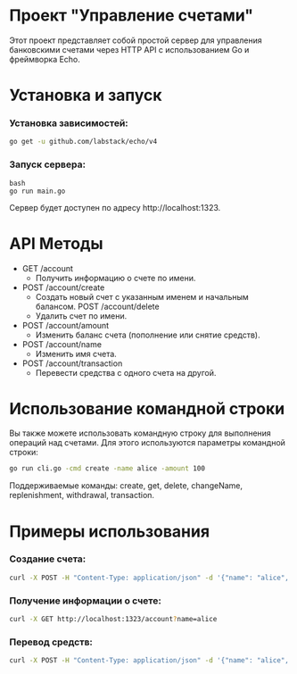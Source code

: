 # Проект "Управление счетами"
Этот проект представляет собой простой сервер для управления банковскими счетами через HTTP API с использованием Go и фреймворка Echo.

# Установка и запуск
### Установка зависимостей:

```bash
go get -u github.com/labstack/echo/v4
```
### Запуск сервера:

```
bash
go run main.go
```
Сервер будет доступен по адресу http://localhost:1323.

# API Методы
- GET /account
  - Получить информацию о счете по имени.
- POST /account/create
  - Создать новый счет с указанным именем и начальным балансом.
POST /account/delete 
  - Удалить счет по имени.
- POST /account/amount 
  - Изменить баланс счета (пополнение или снятие средств).
- POST /account/name 
  - Изменить имя счета.
- POST /account/transaction 
  - Перевести средства с одного счета на другой.

# Использование командной строки
Вы также можете использовать командную строку для выполнения операций над счетами. Для этого используются параметры командной строки:

```bash
go run cli.go -cmd create -name alice -amount 100
```
Поддерживаемые команды: create, get, delete, changeName, replenishment, withdrawal, transaction.

# Примеры использования
### Создание счета:

```bash
curl -X POST -H "Content-Type: application/json" -d '{"name": "alice", "amount": 50}' http://localhost:1323/account/create
```

### Получение информации о счете:
```bash
curl -X GET http://localhost:1323/account?name=alice
```

### Перевод средств:
```bash
curl -X POST -H "Content-Type: application/json" -d '{"name": "alice", "amount": 20, "to": "bob"}' http://localhost:1323/account/transaction
```
